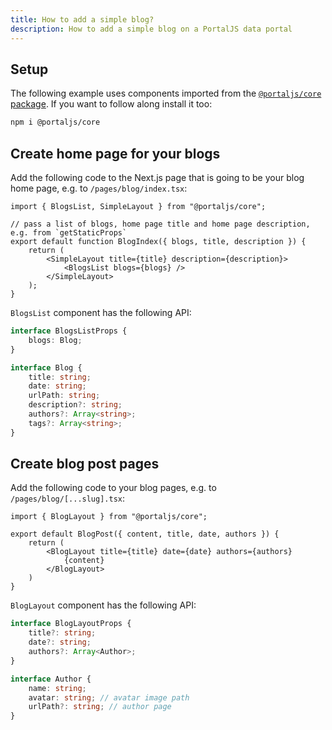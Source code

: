 ```yaml
---
title: How to add a simple blog?
description: How to add a simple blog on a PortalJS data portal
---
```


## Setup

The following example uses components imported from the [`@portaljs/core` package](https://www.npmjs.com/package/@portaljs/core). If you want to follow along install it too:

```sh
npm i @portaljs/core
```

## Create home page for your blogs

Add the following code to the Next.js page that is going to be your blog home page, e.g. to `/pages/blog/index.tsx`:

```tsx
import { BlogsList, SimpleLayout } from "@portaljs/core";

// pass a list of blogs, home page title and home page description, e.g. from `getStaticProps`
export default function BlogIndex({ blogs, title, description }) {
    return (
        <SimpleLayout title={title} description={description}>
            <BlogsList blogs={blogs} />
        </SimpleLayout>
    );
}
```

`BlogsList` component has the following API:

```ts
interface BlogsListProps {
	blogs: Blog;
}

interface Blog {
	title: string;
	date: string;
	urlPath: string;
	description?: string;
	authors?: Array<string>;
	tags?: Array<string>;	
}
```

## Create blog post pages

Add the following code to your blog pages, e.g. to `/pages/blog/[...slug].tsx`:

```tsx
import { BlogLayout } from "@portaljs/core";

export default BlogPost({ content, title, date, authors }) {
	return (
		<BlogLayout title={title} date={date} authors={authors}
			{content}
		</BlogLayout>
	)	
}
```

`BlogLayout` component has the following API:

```ts
interface BlogLayoutProps {
	title?: string;
	date?: string;
	authors?: Array<Author>;
}

interface Author {
	name: string;
	avatar: string; // avatar image path
	urlPath?: string; // author page
}
```
